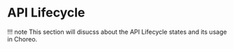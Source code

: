 # API Lifecycle

!!! note
    This section will disucss about the API Lifecycle states and its usage in Choreo. 
